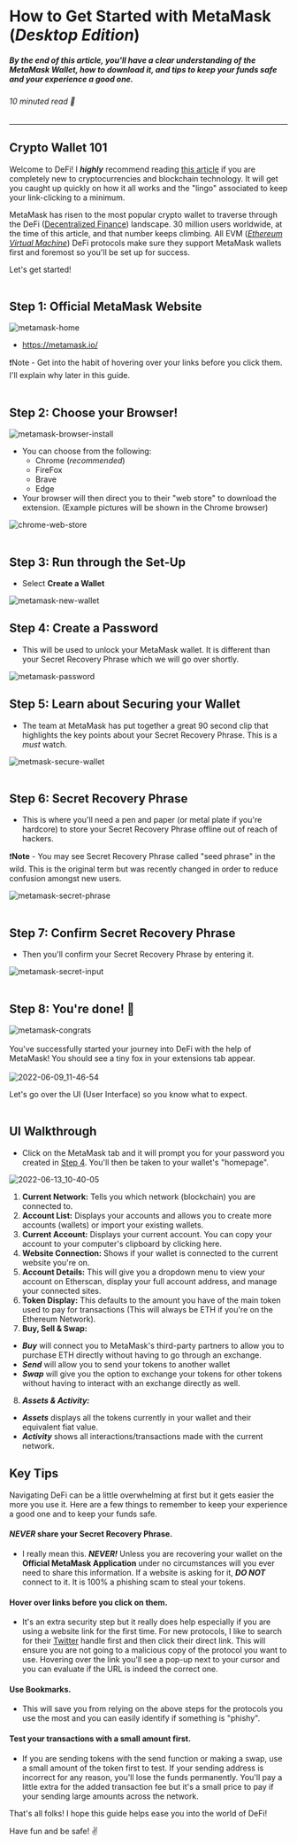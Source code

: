 # How to Get Started with MetaMask (_Desktop Edition_)
##### By the end of this article, you'll have a clear understanding of the MetaMask Wallet, how to download it, and tips to keep your funds safe and your experience a good one.
###### 10 minuted read 📖

---

## Crypto Wallet 101

Welcome to DeFi! I **_highly_** recommend reading [this article](https://metamask.zendesk.com/hc/en-us/articles/360015489611) if you are completely new to cryptocurrencies and blockchain technology. It will get you caught up quickly on how it all works and the "lingo" associated to keep your link-clicking to a minimum. 

MetaMask has risen to the most popular crypto wallet to traverse through the DeFi ([Decentralized Finance](https://blog.coinbase.com/a-beginners-guide-to-decentralized-finance-defi-574c68ff43c4)) landscape. 30 million users worldwide, at the time of this article, and that number keeps climbing. All EVM ([_Ethereum Virtual Machine_](https://moralis.io/evm-explained-what-is-ethereum-virtual-machine/)) DeFi protocols make sure they support MetaMask wallets first and foremost so you'll be set up for success.

Let's get started!
<br>
<br>
## Step 1: Official MetaMask Website

![metamask-home](https://user-images.githubusercontent.com/17716182/173207762-1c1f118c-d98a-4f9e-8bf4-e2826bf0d083.png)

- https://metamask.io/

❗️Note - Get into the habit of hovering over your links before you click them. I'll explain why later in this guide.
<br>
<br>
## Step 2: Choose your Browser!

![metamask-browser-install](https://user-images.githubusercontent.com/17716182/173207784-9aea1c1f-4bd9-4a8e-b11c-d927a4a1753b.png)

- You can choose from the following:
  - Chrome (_recommended_)
  - FireFox
  - Brave
  - Edge
- Your browser will then direct you to their "web store" to download the extension. (Example pictures will be shown in the Chrome browser)

![chrome-web-store](https://user-images.githubusercontent.com/17716182/173207996-306f379f-fee9-4547-937d-e4f6a0de7a3a.png)
<br>
<br>
## Step 3: Run through the Set-Up

- Select **Create a Wallet**

![metamask-new-wallet](https://user-images.githubusercontent.com/17716182/173207807-3b03ad08-84a7-40f3-b335-df2ddddeae17.png)

## Step 4: Create a Password

- This will be used to unlock your MetaMask wallet. It is different than your Secret Recovery Phrase which we will go over shortly.

![metamask-password](https://user-images.githubusercontent.com/17716182/173207815-3697a21c-5a5f-488b-9e25-c999df742ea7.png)
<br>
## Step 5: Learn about Securing your Wallet

- The team at MetaMask has put together a great 90 second clip that highlights the key points about your Secret Recovery Phrase. This is a _must_ watch.

![metmask-secure-wallet](https://user-images.githubusercontent.com/17716182/173207822-7da62974-92d5-4911-8bb2-72d5bf7c3570.png)
<br>
<br>
## Step 6: Secret Recovery Phrase

- This is where you'll need a pen and paper (or metal plate if you're hardcore) to store your Secret Recovery Phrase offline out of reach of hackers.

❗️**Note** - You may see Secret Recovery Phrase called "seed phrase" in the wild. This is the original term but was recently changed in order to reduce confusion amongst new users.

![metamask-secret-phrase](https://user-images.githubusercontent.com/17716182/173207832-f8f193a9-3ed4-4b90-af5f-fbf2714a071b.png)
<br>
<br>
## Step 7: Confirm Secret Recovery Phrase

- Then you'll confirm your Secret Recovery Phrase by entering it.

![metamask-secret-input](https://user-images.githubusercontent.com/17716182/173207841-6ad0d8cd-0875-4c50-ba6f-eac002a995b4.png)
<br>
<br>
## Step 8: You're done! 🥳

![metamask-congrats](https://user-images.githubusercontent.com/17716182/173207846-682b38d0-eecf-4bc7-a1fc-ae27044c5003.png)
<br>
<br>
You've successfully started your journey into DeFi with the help of MetaMask! You should see a tiny fox in your extensions tab appear.
<br>
<br>
![2022-06-09_11-46-54](https://user-images.githubusercontent.com/17716182/173207860-70e5f5d4-d120-4127-944d-48cbf59b55c1.png)

Let's go over the UI (User Interface) so you know what to expect.
<br>
<br>
## UI Walkthrough

* Click on the MetaMask tab and it will prompt you for your password you created in [Step 4](#step-4-create-a-password). You'll then be taken to your wallet's "homepage".

![2022-06-13_10-40-05](https://user-images.githubusercontent.com/17716182/173393351-ed2c11f1-729d-4ede-bd5e-f9f790064bcb.png)

1. **Current Network:** Tells you which network (blockchain) you are connected to.
2. **Account List:** Displays your accounts and allows you to create more accounts (wallets) or import your existing wallets.
3. **Current Account:** Displays your current account. You can copy your account to your computer's clipboard by clicking here.
4. **Website Connection:** Shows if your wallet is connected to the current website you're on.
5. **Account Details:** This will give you a dropdown menu to view your account on Etherscan, display your full account address, and manage your connected sites.
6. **Token Display:** This defaults to the amount you have of the main token used to pay for transactions (This will always be ETH if you're on the Ethereum Network).
7. **Buy, Sell & Swap:** 
  - _**Buy**_ will connect you to MetaMask's third-party partners to allow you to purchase ETH directly without having to go through an exchange.
  - _**Send**_ will allow you to send your tokens to another wallet
  - _**Swap**_ will give you the option to exchange your tokens for other tokens without having to interact with an exchange directly as well.
8. _**Assets & Activity:**_
  - _**Assets**_ displays all the tokens currently in your wallet and their equivalent fiat value.
  - _**Activity**_ shows all interactions/transactions made with the current network.

## Key Tips
Navigating DeFi can be a little overwhelming at first but it gets easier the more you use it. Here are a few things to remember to keep your experience a good one and to keep your funds safe.

#### _NEVER_ share your Secret Recovery Phrase.
- I really mean this. _**NEVER!**_ Unless you are recovering your wallet on the **Official MetaMask Application** under no circumstances will you ever need to share this information. If a website is asking for it, _**DO NOT**_ connect to it. It is 100% a phishing scam to steal your tokens.

#### Hover over links before you click on them.
- It's an extra security step but it really does help especially if you are using a website link for the first time. For new protocols, I like to search for their [Twitter](https://twitter.com/) handle first and then click their direct link. This will ensure you are not going to a malicious copy of the protocol you want to use. Hovering over the link you'll see a pop-up next to your cursor and you can evaluate if the URL is indeed the correct one.

#### Use Bookmarks.
- This will save you from relying on the above steps for the protocols you use the most and you can easily identify if something is "phishy".

#### Test your transactions with a small amount first.
- If you are sending tokens with the send function or making a swap, use a small amount of the token first to test. If your sending address is incorrect for any reason, you'll lose the funds permanently. You'll pay a little extra for the added transaction fee but it's a small price to pay if your sending large amounts across the network.

That's all folks! I hope this guide helps ease you into the world of DeFi!

Have fun and be safe! ✌️



